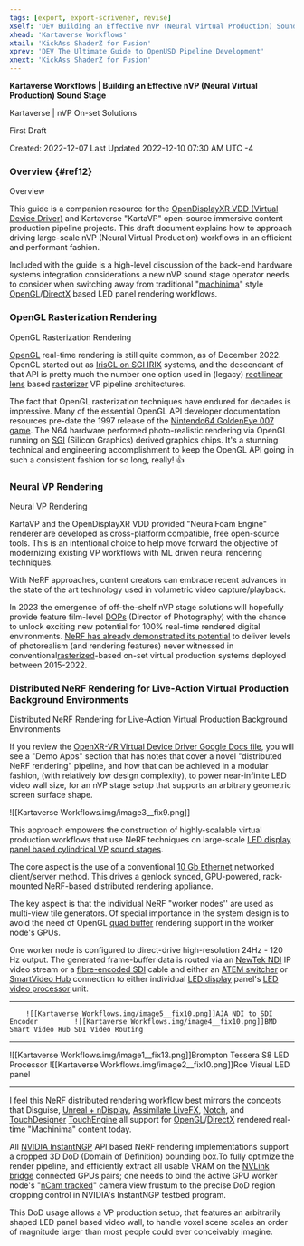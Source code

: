 ```yaml
---
tags: [export, export-scrivener, revise]
xself: 'DEV Building an Effective nVP (Neural Virtual Production) Sound Stage'
xhead: 'Kartaverse Workflows'
xtail: 'KickAss ShaderZ for Fusion'
xprev: 'DEV The Ultimate Guide to OpenUSD Pipeline Development'
xnext: 'KickAss ShaderZ for Fusion'
---
```


**Kartaverse Workflows \| Building an Effective nVP (Neural Virtual Production) Sound Stage**

Kartaverse \| nVP On-set Solutions

First Draft

Created: 2022-12-07 Last Updated 2022-12-10 07:30 AM UTC -4

### Overview {#ref12}

Overview

This guide is a companion resource for the [OpenDisplayXR VDD (Virtual Device Driver)](#dev-opendisplayxr-vdd-virtual-device-driver) and Kartaverse "KartaVP" open-source immersive content production pipeline projects. This draft document explains how to approach driving large-scale nVP (Neural Virtual Production) workflows in an efficient and performant fashion.

Included with the guide is a high-level discussion of the back-end hardware systems integration considerations a new nVP sound stage operator needs to consider when switching away from traditional "[machinima](https://en.m.wikipedia.org/wiki/Machinima)" style [OpenGL](https://en.wikipedia.org/wiki/OpenGL)/[DirectX](https://en.wikipedia.org/wiki/DirectX) based LED panel rendering workflows.

### OpenGL Rasterization Rendering

OpenGL Rasterization Rendering

[OpenGL](https://en.wikipedia.org/wiki/OpenGL) real-time rendering is still quite common, as of December 2022. OpenGL started out as [IrisGL on SGI IRIX](https://en.wikipedia.org/wiki/IRIS_GL) systems, and the descendant of that API is pretty much the number one option used in (legacy) [rectilinear lens](https://en.wikipedia.org/wiki/Rectilinear_lens) based [rasterizer](https://en.wikipedia.org/wiki/Rasterisation) VP pipeline architectures.

The fact that OpenGL rasterization techniques have endured for decades is impressive. Many of the essential OpenGL API developer documentation resources pre-date the 1997 release of the [Nintendo64 GoldenEye 007 game](https://en.m.wikipedia.org/wiki/GoldenEye_007_(1997_video_game)). The N64 hardware performed photo-realistic rendering via OpenGL running on [SGI](https://en.wikipedia.org/wiki/Silicon_Graphics) (Silicon Graphics) derived graphics chips. It's a stunning technical and engineering accomplishment to keep the OpenGL API going in such a consistent fashion for so long, really! 👍

### Neural VP Rendering

Neural VP Rendering

KartaVP and the OpenDisplayXR VDD provided "NeuralFoam Engine" renderer are developed as cross-platform compatible, free open-source tools. This is an intentional choice to help move forward the objective of modernizing existing VP workflows with ML driven neural rendering techniques.

With NeRF approaches, content creators can embrace recent advances in the state of the art technology used in volumetric video capture/playback.

In 2023 the emergence of off-the-shelf nVP stage solutions will hopefully provide feature film-level [DOPs](https://en.m.wikipedia.org/wiki/Directors_of_Photography) (Director of Photography) with the chance to unlock exciting new potential for 100% real-time rendered digital environments. [NeRF has already demonstrated its potential](https://blogs.nvidia.com/blog/2022/08/05/instant-nerf-creators-siggraph/) to deliver levels of photorealism (and rendering features) never witnessed in conventional[rasterized](https://en.wikipedia.org/wiki/Rasterisation)-based on-set virtual production systems deployed between 2015-2022.

### Distributed NeRF Rendering for Live-Action Virtual Production Background Environments

Distributed NeRF Rendering for Live-Action Virtual Production Background Environments

If you review the [OpenXR-VR Virtual Device Driver Google Docs file](https://docs.google.com/document/d/1RRnaui-QQ689v6xH30GK36Hhf1yCRGcBldFwapOakWo/edit?usp=sharing), you will see a "Demo Apps" section that has notes that cover a novel "distributed NeRF rendering" pipeline, and how that can be achieved in a modular fashion, (with relatively low design complexity), to power near-infinite LED video wall size, for an nVP stage setup that supports an arbitrary geometric screen surface shape.

![[Kartaverse Workflows.img/image3__fix9.png]]

This approach empowers the construction of highly-scalable virtual production workflows that use NeRF techniques on large-scale [LED display panel based cylindrical VP](https://en.wikipedia.org/wiki/On-set_virtual_production) [sound stages](https://en.wikipedia.org/wiki/Sound_stage).

The core aspect is the use of a conventional [10 Gb Ethernet](https://en.wikipedia.org/wiki/10_Gigabit_Ethernet) networked client/server method. This drives a genlock synced, GPU-powered, rack-mounted NeRF-based distributed rendering appliance.

The key aspect is that the individual NeRF "worker nodes'' are used as multi-view tile generators. Of special importance in the system design is to avoid the need of OpenGL [quad buffer](https://en.wikipedia.org/wiki/Multiple_buffering) rendering support in the worker node's GPUs.

One worker node is configured to direct-drive high-resolution 24Hz - 120 Hz output. The generated frame-buffer data is routed via an [NewTek NDI](https://www.aja.com/products/bridge-ndi-3g) IP video stream or a [fibre-encoded SDI](https://www.blackmagicdesign.com/products/blackmagicfiberconverters) cable and either an [ATEM switcher](https://www.blackmagicdesign.com/products) or [SmartVideo Hub](https://www.blackmagicdesign.com/products/smartvideohub) connection to either individual [LED display](https://www.roevisual.com/uploads/files/Product%20File/Ruby/ruby-brochure-1.5f1.9b-aug-10-2022.pdf) panel's [LED video processor](https://www.bromptontech.com/product/s8/) unit.

  -------------------------------------------------------------------------------------------------------------------------------------------------------------------------
        ![[Kartaverse Workflows.img/image5__fix10.png]]AJA NDI to SDI Encoder         ![[Kartaverse Workflows.img/image4__fix10.png]]BMD Smart Video Hub SDI Video Routing
  ---------------------------------------------------------------------------------- --------------------------------------------------------------------------------------
   ![[Kartaverse Workflows.img/image1__fix13.png]]Brompton Tessera S8 LED Processor           ![[Kartaverse Workflows.img/image2__fix10.png]]Roe Visual LED panel

  -------------------------------------------------------------------------------------------------------------------------------------------------------------------------

I feel this NeRF distributed rendering workflow best mirrors the concepts that Disguise, [Unreal + nDisplay](https://www.unrealengine.com/en-US/tech-blog/explore-ndisplay-technology-limitless-scaling-of-real-time-content), [Assimilate LiveFX](https://www.assimilateinc.com/products/livefx/), [Notch](https://www.notch.one), and [TouchDesigner](https://derivative.ca/download) [TouchEngine](https://derivative.ca/UserGuide/TouchEngine) all support for [OpenGL](https://en.wikipedia.org/wiki/OpenGL)/[DirectX](https://en.wikipedia.org/wiki/DirectX) rendered real-time "Machinima" content today.

All [NVIDIA InstantNGP](https://github.com/NVlabs/instant-ngp) API based NeRF rendering implementations support a cropped 3D DoD (Domain of Definition) bounding box.To fully optimize the render pipeline, and efficiently extract all usable VRAM on the [NVLink bridge](https://en.wikipedia.org/wiki/NVLink) connected GPUs pairs; one needs to bind the active GPU worker node's "[nCam tracked](https://www.ncam-tech.com/real-time-camera-tracking-on-location/)" camera view frustum to the precise DoD region cropping control in NVIDIA's InstantNGP testbed program.

This DoD usage allows a VP production setup, that features an arbitrarily shaped LED panel based video wall, to handle voxel scene scales an order of magnitude larger than most people could ever conceivably imagine.